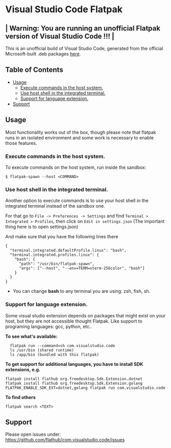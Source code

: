 # Visual Studio Code Flatpak <!-- omit in toc -->


| Warning: You are running an unofficial Flatpak version of Visual Studio Code !!!<!-- omit in toc --> | 
------------------------------------------------------------------------------------

This is an unofficial build of Visual Studio Code, generated from the official Microsoft-built .deb packages [here](https://github.com/flathub/com.visualstudio.code/blob/master/com.visualstudio.code.yaml#L103).

## Table of Contents <!-- omit in toc -->

- [Usage](#usage)
  - [Execute commands in the host system.](#execute-commands-in-the-host-system)
  - [Use host shell in the integrated terminal.](#use-host-shell-in-the-integrated-terminal)
  - [Support for language extension.](#support-for-language-extension)
- [Support](#support)


## Usage

Most functionality works out of the box, though please note that flatpak runs in an isolated environment and some work is necessary to enable those features.


### Execute commands in the host system.

To execute commands on the host system, run inside the sandbox:

`$ flatpak-spawn --host <COMMAND>`

### Use host shell in the integrated terminal.

Another option to execute commands is to use your host shell in the integrated terminal instead of the sandbox one.

For that go to `File -> Preferences -> Settings` and find `Terminal > Integrated > Profiles`, then click on `Edit in settings.json` (The important thing here is to open settings.json)

And make sure that you have the following lines there

```
{
  "terminal.integrated.defaultProfile.linux": "bash",
  "terminal.integrated.profiles.linux": {
    "bash": {
      "path": "/usr/bin/flatpak-spawn",
      "args": ["--host", "--env=TERM=xterm-256color", "bash"]
    }
  }
}
```
* You can change **bash** to any terminal you are using: zsh, fish, sh.

### Support for language extension.

Some visual studio extension depends on packages that might exist on your host, but they are not accessible thought Flatpak. Like support to programing languages: gcc, python, etc..

**To see what's available:**

```
  flatpak run --command=sh com.visualstudio.code
  ls /usr/bin (shared runtime)
  ls /app/bin (bundled with this flatpak)
```

**To get support for additional languages, you have to install SDK extensions, e.g.**

```
flatpak install flathub org.freedesktop.Sdk.Extension.dotnet
flatpak install flathub org.freedesktop.Sdk.Extension.golang
FLATPAK_ENABLE_SDK_EXT=dotnet,golang flatpak run com.visualstudio.code
```

**To find others**

`flatpak search <TEXT>`



## Support

Please open issues under: https://github.com/flathub/com.visualstudio.code/issues
